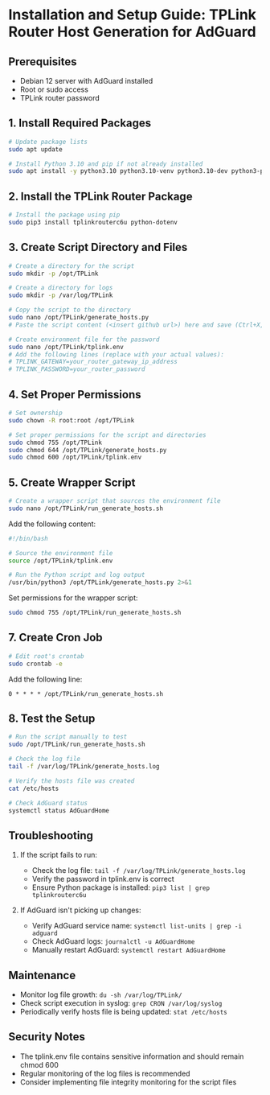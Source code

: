 # Installation and Setup Guide: TPLink Router Host Generation for AdGuard

## Prerequisites
- Debian 12 server with AdGuard installed
- Root or sudo access
- TPLink router password

## 1. Install Required Packages
```bash
# Update package lists
sudo apt update

# Install Python 3.10 and pip if not already installed
sudo apt install -y python3.10 python3.10-venv python3.10-dev python3-pip
```

## 2. Install the TPLink Router Package
```bash
# Install the package using pip
sudo pip3 install tplinkrouterc6u python-dotenv
```

## 3. Create Script Directory and Files
```bash
# Create a directory for the script
sudo mkdir -p /opt/TPLink

# Create a directory for logs
sudo mkdir -p /var/log/TPLink

# Copy the script to the directory
sudo nano /opt/TPLink/generate_hosts.py
# Paste the script content (<insert github url>) here and save (Ctrl+X, Y, Enter)

# Create environment file for the password
sudo nano /opt/TPLink/tplink.env
# Add the following lines (replace with your actual values):
# TPLINK_GATEWAY=your_router_gateway_ip_address
# TPLINK_PASSWORD=your_router_password
```

## 4. Set Proper Permissions
```bash
# Set ownership
sudo chown -R root:root /opt/TPLink

# Set proper permissions for the script and directories
sudo chmod 755 /opt/TPLink
sudo chmod 644 /opt/TPLink/generate_hosts.py
sudo chmod 600 /opt/TPLink/tplink.env
```

## 5. Create Wrapper Script
```bash
# Create a wrapper script that sources the environment file
sudo nano /opt/TPLink/run_generate_hosts.sh
```

Add the following content:
```bash
#!/bin/bash

# Source the environment file
source /opt/TPLink/tplink.env

# Run the Python script and log output
/usr/bin/python3 /opt/TPLink/generate_hosts.py 2>&1
```

Set permissions for the wrapper script:
```bash
sudo chmod 755 /opt/TPLink/run_generate_hosts.sh
```

## 7. Create Cron Job
```bash
# Edit root's crontab
sudo crontab -e
```

Add the following line:
```
0 * * * * /opt/TPLink/run_generate_hosts.sh
```

## 8. Test the Setup
```bash
# Run the script manually to test
sudo /opt/TPLink/run_generate_hosts.sh

# Check the log file
tail -f /var/log/TPLink/generate_hosts.log

# Verify the hosts file was created
cat /etc/hosts

# Check AdGuard status
systemctl status AdGuardHome
```

## Troubleshooting

1. If the script fails to run:
   - Check the log file: `tail -f /var/log/TPLink/generate_hosts.log`
   - Verify the password in tplink.env is correct
   - Ensure Python package is installed: `pip3 list | grep tplinkrouterc6u`

2. If AdGuard isn't picking up changes:
   - Verify AdGuard service name: `systemctl list-units | grep -i adguard`
   - Check AdGuard logs: `journalctl -u AdGuardHome`
   - Manually restart AdGuard: `systemctl restart AdGuardHome`

## Maintenance

- Monitor log file growth: `du -sh /var/log/TPLink/`
- Check script execution in syslog: `grep CRON /var/log/syslog`
- Periodically verify hosts file is being updated: `stat /etc/hosts`

## Security Notes

- The tplink.env file contains sensitive information and should remain chmod 600
- Regular monitoring of the log files is recommended
- Consider implementing file integrity monitoring for the script files